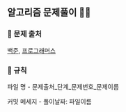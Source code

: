 ## 알고리즘 문제풀이 ✊🏻

### 📕 문제 출처
<a href="https://www.acmicpc.net/">백준</a>, <a href="https://programmers.co.kr/">프로그래머스</a><br>

### 📕 규칙
파일 명 - 문제출처_단계_문제번호_문제이름 <br>

커밋 메세지 - 풀이날짜: 파일이름 <br>

